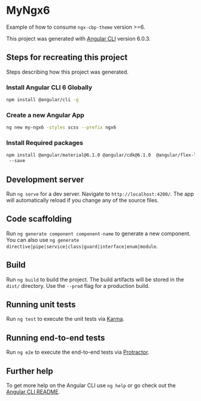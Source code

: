 # MyNgx6

Example of how to consume `ngx-cbp-theme` version >=6.

This project was generated with [Angular CLI](https://github.com/angular/angular-cli) version 6.0.3.

## Steps for recreating this project

Steps describing how this project was generated.

### Install Angular CLI 6 Globally
```bash
npm install @angular/cli -g
```

### Create a new Angular App
```bash
ng new my-ngx6 -styles scss --prefix ngx6
```

### Install Required packages 
```bash
npm install @angular/material@6.1.0 @angular/cdk@6.1.0  @angular/flex-layout@6.0.0-beta.15 rxjs-compat@6.1.0  ngx-cbp-theme@6.0.2
 --save
```



## Development server

Run `ng serve` for a dev server. Navigate to `http://localhost:4200/`. The app will automatically reload if you change any of the source files.

## Code scaffolding

Run `ng generate component component-name` to generate a new component. You can also use `ng generate directive|pipe|service|class|guard|interface|enum|module`.

## Build

Run `ng build` to build the project. The build artifacts will be stored in the `dist/` directory. Use the `--prod` flag for a production build.

## Running unit tests

Run `ng test` to execute the unit tests via [Karma](https://karma-runner.github.io).

## Running end-to-end tests

Run `ng e2e` to execute the end-to-end tests via [Protractor](http://www.protractortest.org/).

## Further help

To get more help on the Angular CLI use `ng help` or go check out the [Angular CLI README](https://github.com/angular/angular-cli/blob/master/README.md).
